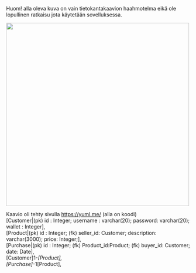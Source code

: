 Huom! alla oleva kuva on vain tietokantakaavion haahmotelma eikä ole lopullinen ratkaisu jota käytetään sovelluksessa.    
  
<img src="https://github.com/alemati/verkkokauppa/documentation/tietokantakaavio.png" width="500"> 

Kaavio oli tehty sivulla https://yuml.me/ (alla on koodi)  
[Customer|(pk) id : Integer; username : varchar(20); password: varchar(20); wallet : Integer],   
[Product|(pk) id : Integer; (fk) seller_id: Customer; description: varchar(3000); price: Integer;],   
[Purchase|(pk) id : Integer; (fk) Product_id:Product; (fk) buyer_id: Customer; date: Date],  
[Customer]1-*[Product],  
[Purchase]*-1[Product],  
